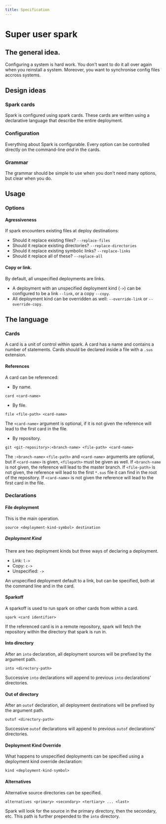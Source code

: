 ```yaml
---
title: Specification
---
```

# Super user spark
## The general idea.
Configuring a system is hard work.
You don't want to do it all over again when you reinstall a system.
Moreover, you want to synchronise config files accross systems.


## Design ideas
### Spark cards
Spark is configured using spark cards.
These cards are written using a declarative language that describe the entire deployment.

### Configuration
Everything about Spark is configurable.
Every option can be controlled directly on the command-line *and* in the cards.

### Grammar
The grammar should be simple to use when you don't need many options, but clear when you do.


## Usage
### Options
#### Agressiveness
If spark encounters existing files at deploy destinations:

- Should it replace existing files? `--replace-files`
- Should it replace existing directories? `--replace-directories`
- Should it replace existing symbolic links? `--replace-links`
- Should it replace all of these? `--replace-all`

#### Copy or link.
By default, all unspecified deployments are links.

- A deployment with an unspecified deployment kind (`->`) can be configured to be a link `--link`, or a copy `--copy`.
- All deployment kind can be overridden as well: `--override-link` or `--override-copy`.


## The language
### Cards
A card is a unit of control within spark.
A card has a name and contains a number of statements.
Cards should be declared inside a file with a `.sus` extension.

#### References
A card can be referenced:

- By name.
```
card <card-name>
```
- By file.
```
file <file-path> <card-name>
```
The `<card-name>` argument is optional, if it is not given the reference will lead to the first card in the file.
- By repository.
```
git <git-repository>:<branch-name> <file-path> <card-name>
```
The `:<branch-name>` `<file-path>` and `<card-name>` arguments are optional, but if `<card-name>` is given, `<filepath>` must be given as well.
If `<branch-name` is not given, the reference will lead to the master branch.
If `<file-path>` is not given, the reference will lead to the first `*.sus` file it can find in the root of the repository.
If `<card-name>` is not given the reference will lead to the first card in the file.


### Declarations
#### File deployment
This is the main operation.
```
source <deployment-kind-symbol> destination
```

##### Deployment Kind
There are two deployment kinds but three ways of declaring a deployment.

- Link: `l->`
- Copy: `c->`
- Unspecified: `->`

An unspecified deployment default to a link, but can be specified, both at the command line and in the card.

#### Sparkoff
A sparkoff is used to run spark on other cards from within a card.
```
spark <card identifier>
```
If the referenced card is in a remote repository, spark will fetch the repository within the directory that spark is run in.

#### Into directory
After an `into` declaration, all deployment sources will be prefixed by the argument path.
```
into <directory-path>
```
Successive `into` declarations will append to previous `into` declarations' directories.

#### Out of directory
After an `outof` declaration, all deployment destinations will be prefixed by the argument path.
```
outof <directory-path>
```
Successive `outof` declarations will append to previous `outof` declarations' directories.

#### Deployment Kind Override
What happens to unspecified deployments can be specified using a deployment kind override declaration:
```
kind <deployment-kind-symbol>
```

#### Alternatives
Alternative source directories can be specified.

```
alternatives <primary> <secondary> <tertiary> ... <last>
```

Spark will look for the source in the primary directory, then the secondary, etc.
This path is further prepended to the `into` directory.
